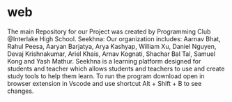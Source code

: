 # web
The main Repository for our Project was created by Programming Club @Interlake High School. 
Seekhna:
Our organization includes:
Aarnav Bhat, Rahul Peesa, Aaryan Barjatya, Arya Kashyap, William Xu, Daniel Nguyen, Devaj Krishnakumar, Ariel Khais, Arnav Kognati, Shachar Bal Tal, Samuel Kong and Yash Mathur.
Seekhna is a learning platform designed for students and teacher which allows students and teachers to use and create study tools to help them learn.
To run the program download open in browser extension in Vscode and use shortcut Alt + Shift + B to see changes.
